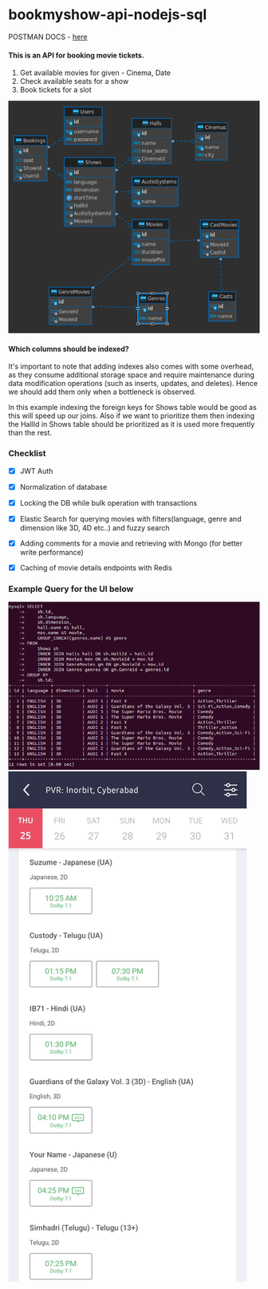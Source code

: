 # bookmyshow-api-nodejs-sql

POSTMAN DOCS - [here](https://documenter.getpostman.com/view/7984450/2s93m5zgVx)

#### This is an API for booking movie tickets.

1. Get available movies for given - Cinema, Date
2. Check available seats for a show
3. Book tickets for a slot

![er-diagram](./readme-assets/er-diagram.png)

#### Which columns should be indexed?

It's important to note that adding indexes also comes with some overhead, as they consume additional storage space and require maintenance during data modification operations (such as inserts, updates, and deletes).
Hence we should add them only when a bottleneck is observed.

In this example indexing the foreign keys for Shows table would be good as this will speed up our joins.
Also if we want to prioritize them then indexing the HallId in Shows table should be prioritized as it is used more frequently than the rest.

### Checklist

- [x] JWT Auth
- [x] Normalization of database
- [x] Locking the DB while bulk operation with transactions
- [x] Elastic Search for querying movies with filters(language, genre and dimension like 3D, 4D etc..) and fuzzy search
- [x] Adding comments for a movie and retrieving with Mongo (for better write performance)
- [x] Caching of movie details endpoints with Redis



### Example Query for the UI below

![example-query](./readme-assets/example-query.png)
![bookmyshow-ui](./readme-assets/bookmyshow.jpeg)
